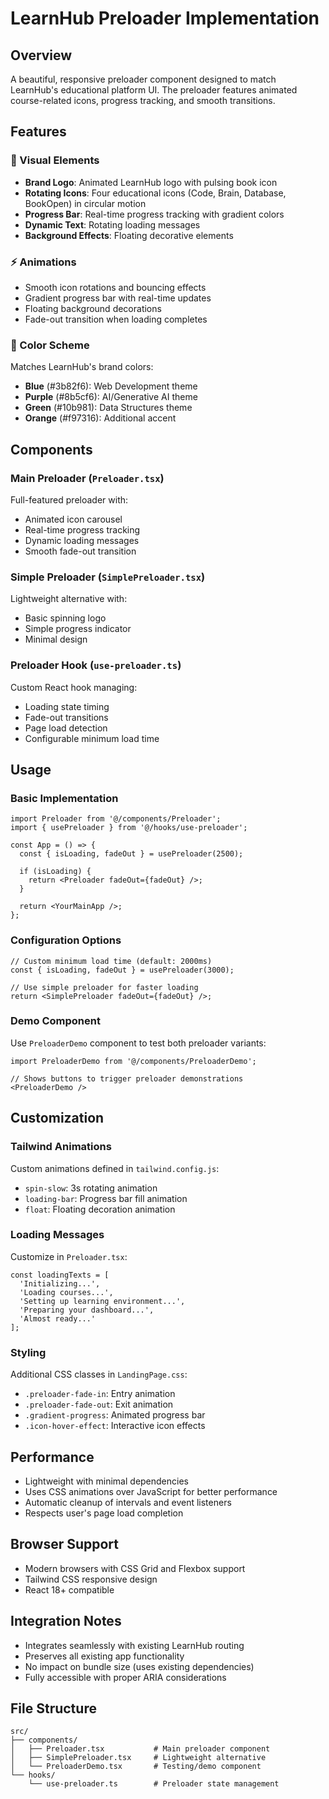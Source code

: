 # LearnHub Preloader Implementation

## Overview
A beautiful, responsive preloader component designed to match LearnHub's educational platform UI. The preloader features animated course-related icons, progress tracking, and smooth transitions.

## Features

### 🎨 Visual Elements
- **Brand Logo**: Animated LearnHub logo with pulsing book icon
- **Rotating Icons**: Four educational icons (Code, Brain, Database, BookOpen) in circular motion
- **Progress Bar**: Real-time progress tracking with gradient colors
- **Dynamic Text**: Rotating loading messages
- **Background Effects**: Floating decorative elements

### ⚡ Animations
- Smooth icon rotations and bouncing effects
- Gradient progress bar with real-time updates
- Floating background decorations
- Fade-out transition when loading completes

### 🎯 Color Scheme
Matches LearnHub's brand colors:
- **Blue** (#3b82f6): Web Development theme
- **Purple** (#8b5cf6): AI/Generative AI theme  
- **Green** (#10b981): Data Structures theme
- **Orange** (#f97316): Additional accent

## Components

### Main Preloader (`Preloader.tsx`)
Full-featured preloader with:
- Animated icon carousel
- Real-time progress tracking
- Dynamic loading messages
- Smooth fade-out transition

### Simple Preloader (`SimplePreloader.tsx`)
Lightweight alternative with:
- Basic spinning logo
- Simple progress indicator
- Minimal design

### Preloader Hook (`use-preloader.ts`)
Custom React hook managing:
- Loading state timing
- Fade-out transitions
- Page load detection
- Configurable minimum load time

## Usage

### Basic Implementation
```tsx
import Preloader from '@/components/Preloader';
import { usePreloader } from '@/hooks/use-preloader';

const App = () => {
  const { isLoading, fadeOut } = usePreloader(2500);

  if (isLoading) {
    return <Preloader fadeOut={fadeOut} />;
  }

  return <YourMainApp />;
};
```

### Configuration Options
```tsx
// Custom minimum load time (default: 2000ms)
const { isLoading, fadeOut } = usePreloader(3000);

// Use simple preloader for faster loading
return <SimplePreloader fadeOut={fadeOut} />;
```

### Demo Component
Use `PreloaderDemo` component to test both preloader variants:
```tsx
import PreloaderDemo from '@/components/PreloaderDemo';

// Shows buttons to trigger preloader demonstrations
<PreloaderDemo />
```

## Customization

### Tailwind Animations
Custom animations defined in `tailwind.config.js`:
- `spin-slow`: 3s rotating animation
- `loading-bar`: Progress bar fill animation
- `float`: Floating decoration animation

### Loading Messages
Customize in `Preloader.tsx`:
```tsx
const loadingTexts = [
  'Initializing...',
  'Loading courses...',
  'Setting up learning environment...',
  'Preparing your dashboard...',
  'Almost ready...'
];
```

### Styling
Additional CSS classes in `LandingPage.css`:
- `.preloader-fade-in`: Entry animation
- `.preloader-fade-out`: Exit animation
- `.gradient-progress`: Animated progress bar
- `.icon-hover-effect`: Interactive icon effects

## Performance
- Lightweight with minimal dependencies
- Uses CSS animations over JavaScript for better performance
- Automatic cleanup of intervals and event listeners
- Respects user's page load completion

## Browser Support
- Modern browsers with CSS Grid and Flexbox support
- Tailwind CSS responsive design
- React 18+ compatible

## Integration Notes
- Integrates seamlessly with existing LearnHub routing
- Preserves all existing app functionality
- No impact on bundle size (uses existing dependencies)
- Fully accessible with proper ARIA considerations

## File Structure
```
src/
├── components/
│   ├── Preloader.tsx           # Main preloader component
│   ├── SimplePreloader.tsx     # Lightweight alternative
│   └── PreloaderDemo.tsx       # Testing/demo component
└── hooks/
    └── use-preloader.ts        # Preloader state management
```
